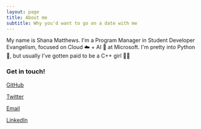 ```yaml
---
layout: page
title: About me
subtitle: Why you'd want to go on a date with me
---
```


My name is Shana Matthews. I'm a Program Manager in Student Developer Evangelism, focused on Cloud ☁️ + AI 🤖 at Microsoft.
I'm pretty into Python 🐍, but usually I've gotten paid to be a C++ girl 👩‍💻

### Get in touch!
[GitHub](https://github.com/shanamatthews)

[Twitter](https://twitter.com/shanamatthews)

[Email](mailto:shana.matthews@microsoft.com)

[LinkedIn](https://www.linkedin.com/in/shana-matthews/)
